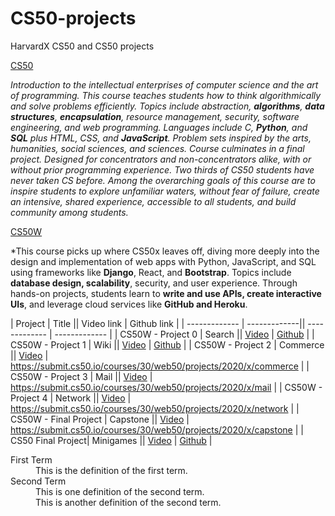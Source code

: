 # CS50-projects
HarvardX CS50 and CS50 projects

[CS50](https://cs50.harvard.edu/x/2022/)

*Introduction to the intellectual enterprises of computer science and the art of programming. This course teaches students how to think algorithmically and solve problems efficiently. Topics include abstraction, **algorithms**, **data structures**, **encapsulation**, resource management, security, software engineering, and web programming. Languages include C, **Python**, and **SQL** plus HTML, CSS, and **JavaScript**. Problem sets inspired by the arts, humanities, social sciences, and sciences. Course culminates in a final project. Designed for concentrators and non-concentrators alike, with or without prior programming experience. Two thirds of CS50 students have never taken CS before. Among the overarching goals of this course are to inspire students to explore unfamiliar waters, without fear of failure, create an intensive, shared experience, accessible to all students, and build community among students.*

[CS50W](https://cs50.harvard.edu/web/2020/)

*This course picks up where CS50x leaves off, diving more deeply into the design and implementation of web apps with Python, JavaScript, and SQL using frameworks like **Django**, React, and **Bootstrap**. Topics include **database design, scalability**, security, and user experience. Through hands-on projects, students learn to **write and use APIs, create interactive UIs**, and leverage cloud services like **GitHub and Heroku**.


| Project           | Title        || Video link    | Github link   |
| -------------     | -------------|| ------------- | ------------- |
| CS50W - Project 0 |  Search      || [Video](https://youtu.be/uEuZ8f1kiqY) | [Github](https://submit.cs50.io/courses/30/web50/projects/2020/x/search)   |
| CS50W - Project 1 | Wiki         || [Video](https://youtu.be/SNFVD-Vfq7I)  | [Github](https://submit.cs50.io/courses/30/web50/projects/2020/x/wiki)  |
| CS50W - Project 2 | Commerce     || [Video](https://youtu.be/kJygw9ngGIA)  | https://submit.cs50.io/courses/30/web50/projects/2020/x/commerce  |
| CS50W - Project 3 | Mail         || [Video](https://youtu.be/uSaJBzU5XYc)  | https://submit.cs50.io/courses/30/web50/projects/2020/x/mail  |
| CS50W - Project 4 | Network      || [Video](https://youtu.be/HHzfyrFP5GE)  | https://submit.cs50.io/courses/30/web50/projects/2020/x/network  |
| CS50W - Final Project | Capstone || [Video](https://youtu.be/iAnBZCSZy5gY)   | https://submit.cs50.io/courses/30/web50/projects/2020/x/capstone |
| CS50 Final Project| Minigames    || [Video](https://youtu.be/J0rMLxDNcXQ) | [Github](https://youtu.be/J0rMLxDNcXQ)   |


<dl>
  <dt>First Term</dt>
  <dd>This is the definition of the first term.</dd>
  <dt>Second Term</dt>
  <dd>This is one definition of the second term. </dd>
  <dd>This is another definition of the second term.</dd>
</dl>
